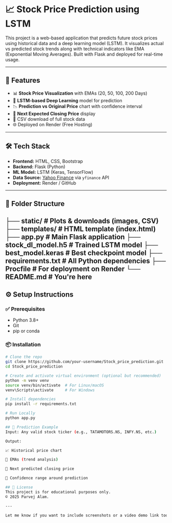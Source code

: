 # 📈 Stock Price Prediction using LSTM

This project is a web-based application that predicts future stock prices using historical data and a deep learning model (LSTM). It visualizes actual vs predicted stock trends along with technical indicators like EMA (Exponential Moving Averages). Built with Flask and deployed for real-time usage.

---

## 🚀 Features

- 📊 **Stock Price Visualization** with EMAs (20, 50, 100, 200 Days)
- 🤖 **LSTM-based Deep Learning** model for prediction
- 📉 **Prediction vs Original Price** chart with confidence interval
- 📍 **Next Expected Closing Price** display
- 📁 CSV download of full stock data
- 🌐 Deployed on Render (Free Hosting)

---

## 🛠️ Tech Stack

- **Frontend:** HTML, CSS, Bootstrap
- **Backend:** Flask (Python)
- **ML Model:** LSTM (Keras, TensorFlow)
- **Data Source:** [Yahoo Finance](https://finance.yahoo.com/) via `yfinance` API
- **Deployment:** Render / GitHub

---

## 📁 Folder Structure

├── static/ # Plots & downloads (images, CSV)
├── templates/ # HTML template (index.html)
├── app.py # Main Flask application
├── stock_dl_model.h5 # Trained LSTM model
├── best_model.keras # Best checkpoint model
├── requirements.txt # All Python dependencies
├── Procfile # For deployment on Render
└── README.md # You're here
---

## ⚙️ Setup Instructions

### ✅ Prerequisites
- Python 3.8+
- Git
- pip or conda

### 📦 Installation

```bash
# Clone the repo
git clone https://github.com/your-username/Stock_price_prediction.git
cd Stock_price_prediction

# Create and activate virtual environment (optional but recommended)
python -m venv venv
source venv/bin/activate  # For Linux/macOS
venv\Scripts\activate     # For Windows

# Install dependencies
pip install -r requirements.txt

# Run Locally
python app.py

## 🧠 Prediction Example
Input: Any valid stock ticker (e.g., TATAMOTORS.NS, INFY.NS, etc.)

Output:

📈 Historical price chart

🔁 EMAs (trend analysis)

🔮 Next predicted closing price

🎯 Confidence range around prediction

## 📜 License
This project is for educational purposes only.
© 2025 Parvej Alam.

---

Let me know if you want to include screenshots or a video demo link too!

